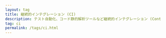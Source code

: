 ```yaml
---
layout: tag
title: 継続的インテグレーション (CI)
description: テスト自動化、コード静的解析ツールなど継続的インテグレーション (Continuous Integration) に関連した技術基盤の記事です。
tag: ci
permalink: /tags/ci.html
---
```

